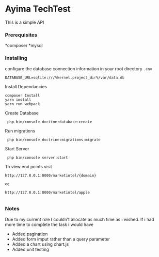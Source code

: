 # Ayima TechTest
This is a simple API 
### Prerequisites

*composer
*mysql

### Installing

configure the database connection information in your root directory `.env` 
```
DATABASE_URL=sqlite:///%kernel.project_dir%/var/data.db
```
Install Dependancies
```
composer Install
yarn install
yarn run webpack
```
Create Database
```
 php bin/console doctine:database:create
```
Run migrations
```
 php bin/console doctrine:migrations:migrate
```
Start Server
```
 php bin/console server:start
```

To view end points visit 
```
http://127.0.0.1:8000/marketintel/{domain}

eg 

http://127.0.0.1:8000/marketintel/apple


```

### Notes

Due to my current role I couldn't allocate as much time as i wished. If i had more time to complete the task i would have 

* Added pagination
* Added form imput rather than a query parameter 
* Added a chart using chart.js
* Added unit testing 
